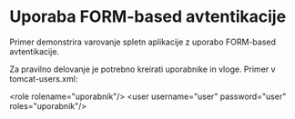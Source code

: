 # Uporaba FORM-based avtentikacije
Primer demonstrira varovanje spletn aplikacije z uporabo FORM-based avtentikacije.

Za pravilno delovanje je potrebno kreirati uporabnike in vloge. Primer v tomcat-users.xml:


&lt;role rolename="uporabnik"/&gt;
&lt;user username="user" password="user" roles="uporabnik"/&gt;